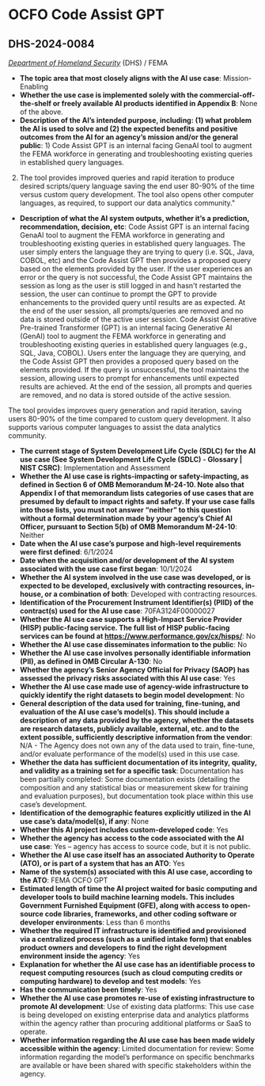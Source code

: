 # OCFO Code Assist GPT
## DHS-2024-0084
_[Department of Homeland Security](<../3_agency/Department of Homeland Security.md>)_ (DHS) / FEMA


+ **The topic area that most closely aligns with the AI use case**: Mission-Enabling
+ **Whether the use case is implemented solely with the commercial-off-the-shelf or freely available AI products identified in Appendix B**: None of the above.
+ **Description of the AI’s intended purpose, including: (1) what problem the AI is used to solve and (2) the expected benefits and positive outcomes from the AI for an agency’s mission and/or the general public**: 1) Code Assist GPT is an internal facing GenaAI tool to augment the FEMA workforce in generating and troubleshooting existing queries in established query languages.  

2) The tool provides improved queries and rapid iteration to produce desired scripts/query language saving the end user 80-90% of the time versus custom query development.  The tool also opens other computer languages, as required, to support our data analytics community."
+ **Description of what the AI system outputs, whether it’s a prediction, recommendation, decision, etc**: Code Assist GPT is an internal facing GenaAI tool to augment the FEMA workforce in generating and troubleshooting existing queries in established query languages.  The user simply enters the language they are trying to query (i.e. SQL, Java, COBOL, etc) and the Code Assist GPT then provides a proposed query based on the elements provided by the user.  If the user experiences an error or the query is not successful, the Code Assist GPT maintains the session as long as the user is still logged in and hasn't restarted the session, the user can continue to prompt the GPT to provide enhancements to the provided query until results are as expected.  At the end of the user session, all prompts/queries are removed and no data is stored outside of the active user session.
Code Assist Generative Pre-trained Transformer (GPT) is an internal facing Generative AI (GenAI) tool to augment the FEMA workforce in generating and troubleshooting existing queries in established query languages (e.g., SQL, Java, COBOL). Users enter the language they are querying, and the Code Assist GPT then provides a proposed query based on the elements provided.  If the query is unsuccessful, the tool maintains the session, allowing users to prompt for enhancements until expected results are achieved.  At the end of the session, all prompts and queries are removed, and no data is stored outside of the active session. 

The tool provides improves query generation and rapid iteration, saving users 80-90% of the time compared to custom query development.  It also supports various computer languages to assist the data analytics community. 
+ **The current stage of System Development Life Cycle (SDLC) for the AI use case (See System Development Life Cycle (SDLC) - Glossary | NIST CSRC)**: Implementation and Assessment
+ **Whether the AI use case is rights-impacting or safety-impacting, as defined in Section 6 of OMB Memorandum M-24-10. Note also that Appendix I of that memorandum lists categories of use cases that are presumed by default to impact rights and safety. If your use case falls into those lists, you must not answer “neither” to this question without a formal determination made by your agency’s Chief AI Officer, pursuant to Section 5(b) of OMB Memorandum M-24-10**: Neither
+ **Date when the AI use case’s purpose and high-level requirements were first defined**: 6/1/2024
+ **Date when the acquisition and/or development of the AI system associated with the use case first began**: 10/1/2024
+ **Whether the AI system involved in the use case was developed, or is expected to be developed, exclusively with contracting resources, in-house, or a combination of both**: Developed with contracting resources.
+ **Identification of the Procurement Instrument Identifier(s) (PIID) of the contract(s) used for the AI use case**: 70FA3124F00000027
+ **Whether the AI use case supports a High-Impact Service Provider (HISP) public-facing service. The full list of HISP public-facing services can be found at https://www.performance.gov/cx/hisps/**: No
+ **Whether the AI use case disseminates information to the public**: No
+ **Whether the AI use case involves personally identifiable information (PII), as defined in OMB Circular A-130**: No
+ **Whether the agency’s Senior Agency Official for Privacy (SAOP) has assessed the privacy risks associated with this AI use case**: Yes
+ **Whether the AI use case made use of agency-wide infrastructure to quickly identify the right datasets to begin model development**: No
+ **General description of the data used for training, fine-tuning, and evaluation of the AI use case’s model(s). This should include a description of any data provided by the agency, whether the datasets are research datasets, publicly available, external, etc. and to the extent possible, sufficiently descriptive information from the vendor**: N/A - The Agency does not own any of the data used to train, fine-tune, and/or evaluate performance of the model(s) used in this use case.
+ **Whether the data has sufficient documentation of its integrity, quality, and validity as a training set for a specific task**: Documentation has been partially completed: Some documentation exists (detailing the composition and any statistical bias or measurement skew for training and evaluation purposes), but documentation took place within this use case’s development.
+ **Identification of the demographic features explicitly utilized in the AI use case’s data/model(s), if any**: None
+ **Whether this AI project includes custom-developed code**: Yes
+ **Whether the agency has access to the code associated with the AI use case**: Yes – agency has access to source code, but it is not public.
+ **Whether the AI use case itself has an associated Authority to Operate (ATO), or is part of a system that has an ATO**: Yes
+ **Name of the system(s) associated with this AI use case, according to the ATO**: FEMA OCFO GPT
+ **Estimated length of time the AI project waited for basic computing and developer tools to build machine learning models. This includes Government Furnished Equipment (GFE), along with access to open-source code libraries, frameworks, and other coding software or developer environments**: Less than 6 months
+ **Whether the required IT infrastructure is identified and provisioned via a centralized process (such as a unified intake form) that enables product owners and developers to find the right development environment inside the agency**: Yes
+ **Explanation for whether the AI use case has an identifiable process to request computing resources (such as cloud computing credits or computing hardware) to develop and test models**: Yes
+ **Has the communication been timely**: Yes
+ **Whether the AI use case promotes re-use of existing infrastructure to promote AI development**: Use of existing data platforms: This use case is being developed on existing enterprise data and analytics platforms within the agency rather than procuring additional platforms or SaaS to operate.
+ **Whether information regarding the AI use case has been made widely accessible within the agency**: Limited documentation for review: Some information regarding the model’s performance on specific benchmarks are available or have been shared with specific stakeholders within the agency.